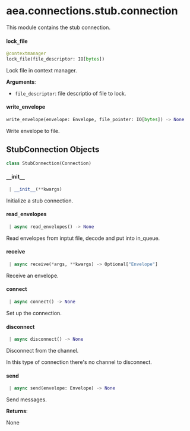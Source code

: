 <a name="aea.connections.stub.connection"></a>
# aea.connections.stub.connection

This module contains the stub connection.

<a name="aea.connections.stub.connection.lock_file"></a>
#### lock`_`file

```python
@contextmanager
lock_file(file_descriptor: IO[bytes])
```

Lock file in context manager.

**Arguments**:

- `file_descriptor`: file descriptio of file to lock.

<a name="aea.connections.stub.connection.write_envelope"></a>
#### write`_`envelope

```python
write_envelope(envelope: Envelope, file_pointer: IO[bytes]) -> None
```

Write envelope to file.

<a name="aea.connections.stub.connection.StubConnection"></a>
## StubConnection Objects

```python
class StubConnection(Connection)
```

<a name="aea.connections.stub.connection.StubConnection.__init__"></a>
#### `__`init`__`

```python
 | __init__(**kwargs)
```

Initialize a stub connection.

<a name="aea.connections.stub.connection.StubConnection.read_envelopes"></a>
#### read`_`envelopes

```python
 | async read_envelopes() -> None
```

Read envelopes from inptut file, decode and put into in_queue.

<a name="aea.connections.stub.connection.StubConnection.receive"></a>
#### receive

```python
 | async receive(*args, **kwargs) -> Optional["Envelope"]
```

Receive an envelope.

<a name="aea.connections.stub.connection.StubConnection.connect"></a>
#### connect

```python
 | async connect() -> None
```

Set up the connection.

<a name="aea.connections.stub.connection.StubConnection.disconnect"></a>
#### disconnect

```python
 | async disconnect() -> None
```

Disconnect from the channel.

In this type of connection there's no channel to disconnect.

<a name="aea.connections.stub.connection.StubConnection.send"></a>
#### send

```python
 | async send(envelope: Envelope) -> None
```

Send messages.

**Returns**:

None


